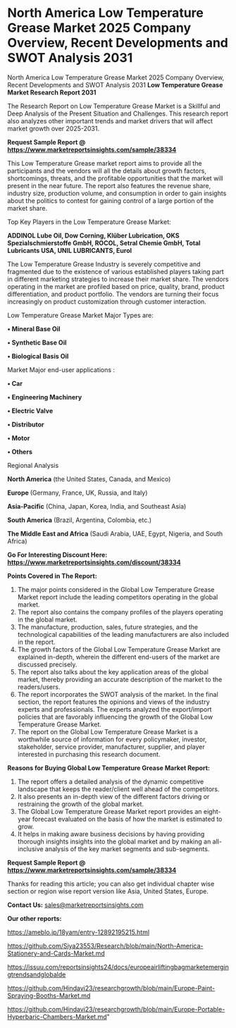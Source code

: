 # North America Low Temperature Grease Market 2025 Company Overview, Recent Developments and SWOT Analysis 2031
North America Low Temperature Grease Market 2025 Company Overview, Recent Developments and SWOT Analysis 2031
<strong>Low Temperature Grease Market Research Report 2031</strong>

The Research Report on Low Temperature Grease Market is a Skillful and Deep Analysis of the Present Situation and Challenges. This research report also analyzes other important trends and market drivers that will affect market growth over 2025-2031.

<strong>Request Sample Report @ <a href=https://www.marketreportsinsights.com/sample/38334>https://www.marketreportsinsights.com/sample/38334</a></strong>

This Low Temperature Grease market report aims to provide all the participants and the vendors will all the details about growth factors, shortcomings, threats, and the profitable opportunities that the market will present in the near future. The report also features the revenue share, industry size, production volume, and consumption in order to gain insights about the politics to contest for gaining control of a large portion of the market share.

Top Key Players in the Low Temperature Grease Market:

<strong>ADDINOL Lube Oil, Dow Corning, Klüber Lubrication, OKS Spezialschmierstoffe GmbH, ROCOL, Setral Chemie GmbH, Total Lubricants USA, UNIL LUBRICANTS, Eurol</strong>

The Low Temperature Grease Industry is severely competitive and fragmented due to the existence of various established players taking part in different marketing strategies to increase their market share. The vendors operating in the market are profiled based on price, quality, brand, product differentiation, and product portfolio. The vendors are turning their focus increasingly on product customization through customer interaction.

Low Temperature Grease Market Major Types are:

<strong>•  Mineral Base Oil

•  Synthetic Base Oil

•  Biological Basis Oil</strong>

Market Major end-user applications :

<strong>•  Car

•  Engineering Machinery

•  Electric Valve

•  Distributor

•  Motor

•  Others</strong>

Regional Analysis

</u><strong><b>North America</b></strong> (the United States, Canada, and Mexico)

<strong><b>Europe </b></strong>(Germany, France, UK, Russia, and Italy)

<strong><b>Asia-Pacific</b></strong> (China, Japan, Korea, India, and Southeast Asia)

<strong><b>South America</b></strong> (Brazil, Argentina, Colombia, etc.)

<strong><b>The Middle East and Africa</b></strong> (Saudi Arabia, UAE, Egypt, Nigeria, and South Africa)

<strong>Go For Interesting Discount Here: <a href=https://www.marketreportsinsights.com/discount/38334>https://www.marketreportsinsights.com/discount/38334</a></strong>

<strong>Points Covered in The Report:</strong>
<ol>
  <li>The major points considered in the Global Low Temperature Grease Market report include the leading competitors operating in the global market.</li>
  <li>The report also contains the company profiles of the players operating in the global market.</li>
  <li>The manufacture, production, sales, future strategies, and the technological capabilities of the leading manufacturers are also included in the report.</li>
  <li>The growth factors of the Global Low Temperature Grease Market are explained in-depth, wherein the different end-users of the market are discussed precisely.</li>
  <li>The report also talks about the key application areas of the global market, thereby providing an accurate description of the market to the readers/users.</li>
  <li>The report incorporates the SWOT analysis of the market. In the final section, the report features the opinions and views of the industry experts and professionals. The experts analyzed the export/import policies that are favorably influencing the growth of the Global Low Temperature Grease Market.</li>
  <li>The report on the Global Low Temperature Grease Market is a worthwhile source of information for every policymaker, investor, stakeholder, service provider, manufacturer, supplier, and player interested in purchasing this research document.</li>
</ol>
<strong>Reasons for Buying Global Low Temperature Grease Market Report:</strong>

<ol>
  <li>The report offers a detailed analysis of the dynamic competitive landscape that keeps the reader/client well ahead of the competitors.</li>
  <li>It also presents an in-depth view of the different factors driving or restraining the growth of the global market.</li>
  <li>The Global Low Temperature Grease Market report provides an eight-year forecast evaluated on the basis of how the market is estimated to grow.</li>
  <li>It helps in making aware business decisions by having providing thorough insights insights into the global market and by making an all-inclusive analysis of the key market segments and sub-segments.</li>
</ol>
<strong>Request Sample Report @ <a href=https://www.marketreportsinsights.com/sample/38334>https://www.marketreportsinsights.com/sample/38334</a></strong>


Thanks for reading this article; you can also get individual chapter wise section or region wise report version like Asia, United States, Europe.

<strong>Contact Us:</strong>
sales@marketreportsinsights.com

<strong>Our other reports:</strong>

<a href=https://ameblo.jp/18yam/entry-12892195215.html>https://ameblo.jp/18yam/entry-12892195215.html</a>

<a href=https://github.com/Siya23553/Research/blob/main/North-America-Stationery-and-Cards-Market.md>https://github.com/Siya23553/Research/blob/main/North-America-Stationery-and-Cards-Market.md</a>

<a href=https://issuu.com/reportsinsights24/docs/europeairliftingbagmarketemergingtrendsandglobalde>https://issuu.com/reportsinsights24/docs/europeairliftingbagmarketemergingtrendsandglobalde</a>

<a href=https://github.com/Hindavi23/researchgrowth/blob/main/Europe-Paint-Spraying-Booths-Market.md>https://github.com/Hindavi23/researchgrowth/blob/main/Europe-Paint-Spraying-Booths-Market.md</a>

<a href=https://github.com/Hindavi23/researchgrowth/blob/main/Europe-Portable-Hyperbaric-Chambers-Market.md>https://github.com/Hindavi23/researchgrowth/blob/main/Europe-Portable-Hyperbaric-Chambers-Market.md</a>"
